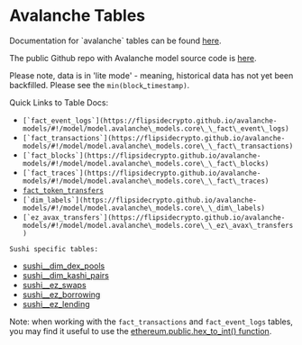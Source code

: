 # Avalanche Tables

Documentation for \`avalanche\` tables can be found [here](https://flipsidecrypto.github.io/avalanche-models/#!/overview).

The public Github repo with Avalanche model source code is [here](https://github.com/FlipsideCrypto/avalanche-models).

Please note, data is in 'lite mode' - meaning, historical data has not yet been backfilled. Please see the `min(block`\_`timestamp)`.&#x20;

Quick Links to Table Docs:

* ``[`fact_event_logs`](https://flipsidecrypto.github.io/avalanche-models/#!/model/model.avalanche\_models.core\_\_fact\_event\_logs)``
* ``[`fact_transactions`](https://flipsidecrypto.github.io/avalanche-models/#!/model/model.avalanche\_models.core\_\_fact\_transactions)``
* ``[`fact_blocks`](https://flipsidecrypto.github.io/avalanche-models/#!/model/model.avalanche\_models.core\_\_fact\_blocks)``
* ``[`fact_traces`](https://flipsidecrypto.github.io/avalanche-models/#!/model/model.avalanche\_models.core\_\_fact\_traces)``
* &#x20;[`fact_token_transfers`](https://flipsidecrypto.github.io/avalanche-models/#!/model/model.avalanche\_models.core\_\_fact\_token\_transfers)
* ``[`dim_labels`](https://flipsidecrypto.github.io/avalanche-models/#!/model/model.avalanche\_models.core\_\_dim\_labels)``
* ``[`ez_avax_transfers`](https://flipsidecrypto.github.io/avalanche-models/#!/model/model.avalanche\_models.core\_\_ez\_avax\_transfers)``

`Sushi specific tables:`

* [sushi\_\_dim\_dex\_pools](https://flipsidecrypto.github.io/avalanche-models/#!/model/model.avalanche\_models.sushi\_\_dim\_dex\_pools)
* [sushi\_\_dim\_kashi\_pairs](https://flipsidecrypto.github.io/avalanche-models/#!/model/model.avalanche\_models.sushi\_\_dim\_kashi\_pairs)
* [sushi\_\_ez\_swaps](https://flipsidecrypto.github.io/avalanche-models/#!/model/model.avalanche\_models.sushi\_\_ez\_swaps)&#x20;
* [sushi\_\_ez\_borrowing](https://flipsidecrypto.github.io/avalanche-models/#!/model/model.avalanche\_models.sushi\_\_ez\_borrowing)
* [sushi\_\_ez\_lending](https://flipsidecrypto.github.io/avalanche-models/#!/model/model.avalanche\_models.sushi\_\_ez\_lending)



Note: when working with the `fact_transactions` and `fact_event_logs` tables, you may find it useful to use the [ethereum.public.hex\_to\_int() function](../tutorials/hex-to-integer-function.md).

